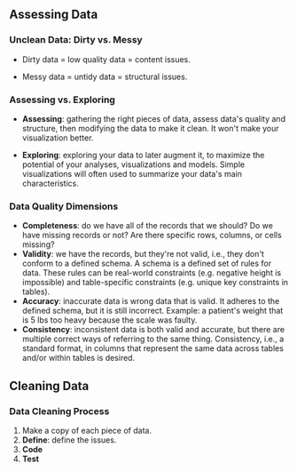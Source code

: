 ## Assessing Data
### Unclean Data: Dirty vs. Messy
* Dirty data = low quality data = content issues.

* Messy data = untidy data = structural issues.

### Assessing vs. Exploring
* **Assessing**: gathering the right pieces of data, assess data's quality and structure, then modifying the data to make it clean. It won't make your visualization better.

* **Exploring**: exploring your data to later augment it, to maximize the potential of your analyses, visualizations and models. Simple visualizations will often used to summarize your data's main characteristics.

### Data Quality Dimensions
* **Completeness**: do we have all of the records that we should? Do we have missing records or not? Are there specific rows, columns, or cells missing?
* **Validity**: we have the records, but they're not valid, i.e., they don't conform to a defined schema. A schema is a defined set of rules for data. These rules can be real-world constraints (e.g. negative height is impossible) and table-specific constraints (e.g. unique key constraints in tables).
* **Accuracy**: inaccurate data is wrong data that is valid. It adheres to the defined schema, but it is still incorrect. Example: a patient's weight that is 5 lbs too heavy because the scale was faulty.
* **Consistency**: inconsistent data is both valid and accurate, but there are multiple correct ways of referring to the same thing. Consistency, i.e., a standard format, in columns that represent the same data across tables and/or within tables is desired.

## Cleaning Data
### Data Cleaning Process
1. Make a copy of each piece of data.
2. **Define**: define the issues.
3. **Code**
4. **Test**
